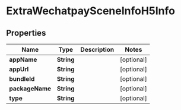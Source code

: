 
# ExtraWechatpaySceneInfoH5Info

## Properties
Name | Type | Description | Notes
------------ | ------------- | ------------- | -------------
**appName** | **String** |  |  [optional]
**appUrl** | **String** |  |  [optional]
**bundleId** | **String** |  |  [optional]
**packageName** | **String** |  |  [optional]
**type** | **String** |  |  [optional]



